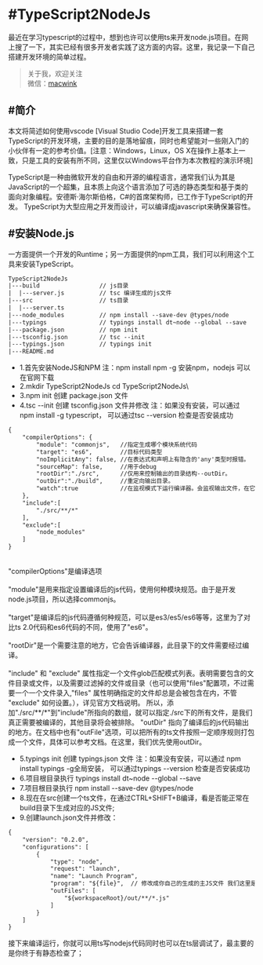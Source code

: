 #TypeScript2NodeJs
========
最近在学习typescript的过程中，想到也许可以使用ts来开发node.js项目。在网上搜了一下，其实已经有很多开发者实践了这方面的内容。这里，我记录一下自己搭建开发环境的简单过程。

> 关于我，欢迎关注  
  微信：[macwink]()  
  
#简介
-------------
本文将简述如何使用vscode [Visual Studio Code]开发工具来搭建一套TypeScript的开发环境，主要的目的是落地留痕，同时也希望能对一些刚入门的小伙伴有一定的参考价值。[注意：Windows，Linux，OS X在操作上基本上一致，只是工具的安装有所不同，这里仅以Windows平台作为本次教程的演示环境]

TypeScript是一种由微软开发的自由和开源的编程语言，通常我们认为其是JavaScript的一个超集，且本质上向这个语言添加了可选的静态类型和基于类的面向对象编程。安德斯·海尔斯伯格，C#的首席架构师，已工作于TypeScript的开发。
TypeScript为大型应用之开发而设计，可以编译成javascript来确保兼容性。

#安装Node.js
-------------
一方面提供一个开发的Runtime；另一方面提供的npm工具，我们可以利用这个工具来安装TypeScript。

``` xml
TypeScript2NodeJs
|---build                 // js目录
|  |---server.js          // tsc 编译生成的js文件
|---src                   // ts目录
|  |---server.ts
|---node_modules          // npm install --save-dev @types/node
|---typings               // typings install dt~node --global --save
|---package.json          // npm init
|---tsconfig.json         // tsc --init
|---typings.json          // typings init
|---README.md
```
- 1.首先安装NodeJS和NPM 注：npm install npm -g 安装npm，nodejs 可以在官网下载
- 2.mkdir TypeScript2NodeJs cd TypeScript2NodeJs\
- 3.npm init 创建 package.json 文件
- 4.tsc --init 创建 tsconfig.json 文件并修改 注：如果没有安装，可以通过 npm install -g typescript， 可以通过tsc --version 检查是否安装成功
``` xml
{
    "compilerOptions": {
        "module": "commonjs",   //指定生成哪个模块系统代码
        "target": "es6",        //目标代码类型
        "noImplicitAny": false, //在表达式和声明上有隐含的'any'类型时报错。
        "sourceMap": false,     //用于debug   
        "rootDir":"./src",      //仅用来控制输出的目录结构--outDir。
        "outDir":"./build",     //重定向输出目录。   
        "watch":true            //在监视模式下运行编译器。会监视输出文件，在它们改变时重新编译。
    },
    "include":[
        "./src/**/*"
    ],
    "exclude":[
        "node_modules"
    ]
}
```
<br>"compilerOptions"是编译选项</br>
<br>"module"是用来指定设置编译后的js代码，使用何种模块规范。由于是开发node.js项目，所以选择commonjs。</br>
<br>"target"是编译后的js代码遵循何种规范，可以是es3/es5/es6等等，这里为了对比ts 2.0代码和es6代码的不同，使用了"es6"。</br>
<br>"rootDir"是一个需要注意的地方，它会告诉编译器，此目录下的文件需要经过编译。</br>
<br>"include" 和 "exclude" 属性指定一个文件glob匹配模式列表。表明需要包含的文件目录或文件，以及需要过滤掉的文件或目录（也可以使用"files"配置项，不过需要一个一个文件录入,"files" 属性明确指定的文件却总是会被包含在内，不管 "exclude" 如何设置。），详见官方文档说明。
所以，添加"./src/**/*"到"include"所指向的数组，就可以指定./src下的所有文件，是我们真正需要被编译的，其他目录将会被排除。
"outDir" 指向了编译后的js代码输出的地方。在文档中也有"outFile"选项，可以把所有的ts文件按照一定顺序规则打包成一个文件，具体可以参考文档。在这里，我们优先使用outDir。</br>

- 5.typings init 创建 typings.json 文件  注：如果没有安装，可以通过 npm install typings -g全局安装， 可以通过typings --version 检查是否安装成功
- 6.项目根目录执行 typings install dt~node --global --save
- 7.项目根目录执行 npm install --save-dev @types/node
- 8.现在在src创建一个ts文件，在通过CTRL+SHIFT+B编译，看是否能正常在build目录下生成对应的JS文件;
- 9.创建launch.json文件并修改：
``` xml
{
    "version": "0.2.0",
    "configurations": [
        {
            "type": "node",
            "request": "launch",
            "name": "Launch Program",
            "program": "${file}",  // 修改成你自己的生成的主JS文件 我们这里是 ${workspaceRoot}/build/server.js
            "outFiles": [
                "${workspaceRoot}/out/**/*.js"
            ]
        }
    ]
}
```
接下来编译运行，你就可以用ts写nodejs代码同时也可以在ts层调试了，最主要的是你终于有静态检查了；
